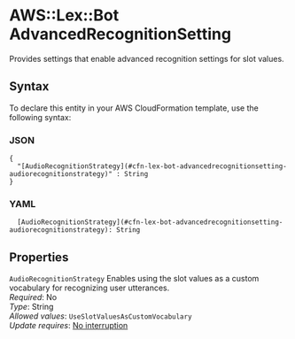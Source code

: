 # AWS::Lex::Bot AdvancedRecognitionSetting<a name="aws-properties-lex-bot-advancedrecognitionsetting"></a>

Provides settings that enable advanced recognition settings for slot values\.

## Syntax<a name="aws-properties-lex-bot-advancedrecognitionsetting-syntax"></a>

To declare this entity in your AWS CloudFormation template, use the following syntax:

### JSON<a name="aws-properties-lex-bot-advancedrecognitionsetting-syntax.json"></a>

```
{
  "[AudioRecognitionStrategy](#cfn-lex-bot-advancedrecognitionsetting-audiorecognitionstrategy)" : String
}
```

### YAML<a name="aws-properties-lex-bot-advancedrecognitionsetting-syntax.yaml"></a>

```
  [AudioRecognitionStrategy](#cfn-lex-bot-advancedrecognitionsetting-audiorecognitionstrategy): String
```

## Properties<a name="aws-properties-lex-bot-advancedrecognitionsetting-properties"></a>

`AudioRecognitionStrategy`  <a name="cfn-lex-bot-advancedrecognitionsetting-audiorecognitionstrategy"></a>
Enables using the slot values as a custom vocabulary for recognizing user utterances\.  
*Required*: No  
*Type*: String  
*Allowed values*: `UseSlotValuesAsCustomVocabulary`  
*Update requires*: [No interruption](https://docs.aws.amazon.com/AWSCloudFormation/latest/UserGuide/using-cfn-updating-stacks-update-behaviors.html#update-no-interrupt)